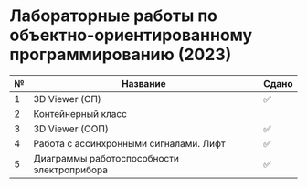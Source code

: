 # Лабораторные работы по объектно-ориентированному программированию (2023)

| № | Название | Сдано |  
| --- | --- | --- |
| 1 | 3D Viewer (СП) | ✅ |
| 2 | Контейнерный класс |  |
| 3 | 3D Viewer (ООП) | ✅ |
| 4 | Работа с ассинхронными сигналами. Лифт | ✅ |
| 5 | Диаграммы работоспособности электроприбора | ✅ |
